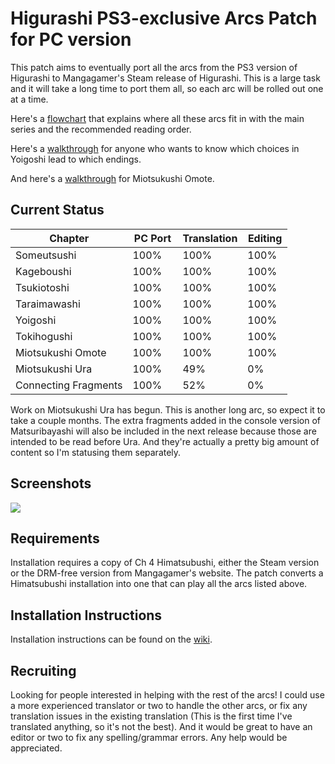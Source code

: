 # Higurashi PS3-exclusive Arcs Patch for PC version

This patch aims to eventually port all the arcs from the PS3 version of Higurashi to Mangagamer's Steam release of Higurashi.  This is a large task and it will take a long time to port them all, so each arc will be rolled out one at a time.

Here's a [flowchart](http://07th-mod.com/wiki/Higurashi/img/flow.png) that explains where all these arcs fit in with the main series and the recommended reading order.

Here's a [walkthrough](http://07th-mod.com/wiki/Higurashi/img/walk-yoig.png) for anyone who wants to know which choices in Yoigoshi lead to which endings.

And here's a [walkthrough](http://07th-mod.com/wiki/Higurashi/img/walk-omot.jpg) for Miotsukushi Omote.

## Current Status

| Chapter              | PC Port  | Translation | Editing |
| -------------------- | -------- | ----------- | ------- |
| Someutsushi          | 100%     | 100%        | 100%    | 
| Kageboushi           | 100%     | 100%        | 100%    | 
| Tsukiotoshi          | 100%     | 100%        | 100%    | 
| Taraimawashi         | 100%     | 100%        | 100%    | 
| Yoigoshi             | 100%     | 100%        | 100%    | 
| Tokihogushi          | 100%     | 100%        | 100%    | 
| Miotsukushi Omote    | 100%     | 100%        | 100%    | 
| Miotsukushi Ura      | 100%     |  49%        |   0%    | 
| Connecting Fragments | 100%     |  52%        |   0%    | 

Work on Miotsukushi Ura has begun. This is another long arc, so expect it to take a couple months. The extra fragments added in the console version of Matsuribayashi will also be included in the next release because those are intended to be read before Ura. And they're actually a pretty big amount of content so I'm statusing them separately.


## Screenshots

![](https://i.imgur.com/A5Iym0R.png)


## Requirements
Installation requires a copy of Ch 4 Himatsubushi, either the Steam version or the DRM-free version from Mangagamer's website.  The patch converts a Himatsubushi installation into one that can play all the arcs listed above.

## Installation Instructions
Installation instructions can be found on the [wiki](http://07th-mod.com/wiki/Higurashi/Higurashi-Part-1---Voice-and-Graphics-Patch/).


## Recruiting

Looking for people interested in helping with the rest of the arcs!  I could use a more experienced translator or two to handle the other arcs, or fix any translation issues in the existing translation (This is the first time I've translated anything, so it's not the best). And it would be great to have an editor or two to fix any spelling/grammar errors.  Any help would be appreciated.
